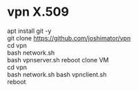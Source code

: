 # vpn X.509
apt install git -y  
git clone https://github.com/joshimator/vpn  
cd vpn  
bash network.sh  
bash vpnserver.sh
reboot
clone VM  
cd vpn  
bash network.sh
bash vpnclient.sh  
reboot
